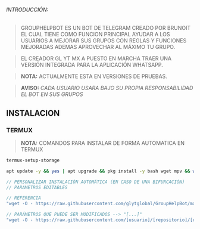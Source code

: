 <h6> INTRODUCCIÓN: </h6> 

> GROUPHELPBOT ES UN BOT DE TELEGRAM CREADO POR BRUNOIT EL CUAL TIENE COMO FUNCION PRINCIPAL AYUDAR A LOS USUARIOS A MEJORAR SUS GRUPOS CON REGLAS Y FUNCIONES MEJORADAS ADEMAS APROVECHAR AL MÁXIMO TU GRUPO.

> EL CREADOR GL YT MX A PUESTO EN MARCHA TRAER UNA VERSIÓN INTEGRADA PARA LA APLICACIÓN WHATSAPP.

> **NOTA:** ACTUALMENTE ESTA EN VERSIONES DE PRUEBAS.

> **AVISO:** *CADA USUARIO USARA BAJO SU PROPIA RESPONSABILIDAD EL BOT EN SUS GRUPOS*

## INSTALACION

### TERMUX

> **NOTA:** COMANDOS PARA INSTALAR DE FORMA AUTOMATICA EN TERMUX
```bash
termux-setup-storage
```
```bash
apt update -y && yes | apt upgrade && pkg install -y bash wget mpv && wget -O - https://raw.githubusercontent.com/glytglobal/GroupHelpBot/master/GroupHelp.sh | bash
```
```js
// PERSONALIZAR INSTALACIÓN AUTOMÁTICA (EN CASO DE UNA BIFURCACIÓN)
// PARAMETROS EDITABLES

// REFERENCIA
"wget -O - https://raw.githubusercontent.com/glytglobal/GroupHelpBot/master/GroupHelp.sh | bash"

// PARÁMETROS QUE PUEDE SER MODIFICADOS --> "[...]"
"wget -O - https://raw.githubusercontent.com/[usuario]/[repositorio]/[rama]/Mascota.sh | bash"
```

